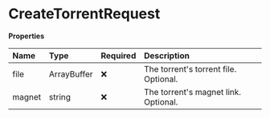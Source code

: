 # CreateTorrentRequest

**Properties**

| Name   | Type        | Required | Description                           |
| :----- | :---------- | :------- | :------------------------------------ |
| file   | ArrayBuffer | ❌       | The torrent's torrent file. Optional. |
| magnet | string      | ❌       | The torrent's magnet link. Optional.  |
